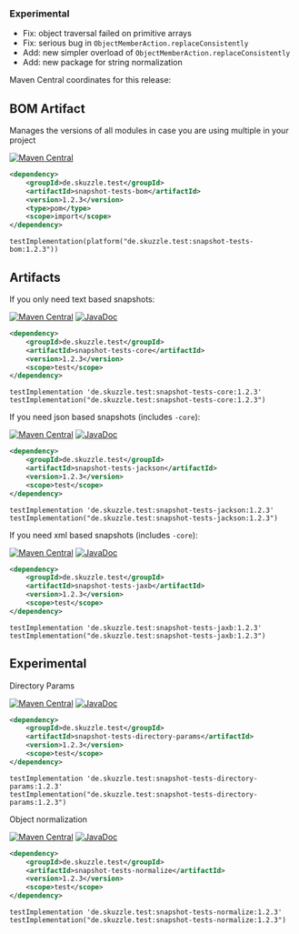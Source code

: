 ### Experimental
* Fix: object traversal failed on primitive arrays
* Fix: serious bug in `ObjectMemberAction.replaceConsistently`
* Add: new simpler overload of `ObjectMemberAction.replaceConsistently`
* Add: new package for string normalization

Maven Central coordinates for this release:

## BOM Artifact
Manages the versions of all modules in case you are using multiple in your project

[![Maven Central](https://img.shields.io/static/v1?label=MavenCentral&message=1.2.3&color=blue)](https://search.maven.org/artifact/de.skuzzle.test/snapshot-tests-bom/1.2.3/jar)

```xml
<dependency>
    <groupId>de.skuzzle.test</groupId>
    <artifactId>snapshot-tests-bom</artifactId>
    <version>1.2.3</version>
    <type>pom</type>
    <scope>import</scope>
</dependency>
```

```
testImplementation(platform("de.skuzzle.test:snapshot-tests-bom:1.2.3"))
```

## Artifacts
If you only need text based snapshots:

[![Maven Central](https://img.shields.io/static/v1?label=MavenCentral&message=1.2.3&color=blue)](https://search.maven.org/artifact/de.skuzzle.test/snapshot-tests-core/1.2.3/jar) [![JavaDoc](https://img.shields.io/static/v1?label=JavaDoc&message=1.2.3&color=orange)](http://www.javadoc.io/doc/de.skuzzle.test/snapshot-tests-core/1.2.3)

```xml
<dependency>
    <groupId>de.skuzzle.test</groupId>
    <artifactId>snapshot-tests-core</artifactId>
    <version>1.2.3</version>
    <scope>test</scope>
</dependency>
```

```
testImplementation 'de.skuzzle.test:snapshot-tests-core:1.2.3'
testImplementation("de.skuzzle.test:snapshot-tests-core:1.2.3")
```

If you need json based snapshots (includes `-core`):

[![Maven Central](https://img.shields.io/static/v1?label=MavenCentral&message=1.2.3&color=blue)](https://search.maven.org/artifact/de.skuzzle.test/snapshot-tests-jackson/1.2.3/jar) [![JavaDoc](https://img.shields.io/static/v1?label=JavaDoc&message=1.2.3&color=orange)](http://www.javadoc.io/doc/de.skuzzle.test/snapshot-tests-jackson/1.2.3)

```xml
<dependency>
    <groupId>de.skuzzle.test</groupId>
    <artifactId>snapshot-tests-jackson</artifactId>
    <version>1.2.3</version>
    <scope>test</scope>
</dependency>
```

```
testImplementation 'de.skuzzle.test:snapshot-tests-jackson:1.2.3'
testImplementation("de.skuzzle.test:snapshot-tests-jackson:1.2.3")
```

If you need xml based snapshots (includes `-core`):

[![Maven Central](https://img.shields.io/static/v1?label=MavenCentral&message=1.2.3&color=blue)](https://search.maven.org/artifact/de.skuzzle.test/snapshot-tests-jaxb/1.2.3/jar) [![JavaDoc](https://img.shields.io/static/v1?label=JavaDoc&message=1.2.3&color=orange)](http://www.javadoc.io/doc/de.skuzzle.test/snapshot-tests-jaxb/1.2.3)

```xml
<dependency>
    <groupId>de.skuzzle.test</groupId>
    <artifactId>snapshot-tests-jaxb</artifactId>
    <version>1.2.3</version>
    <scope>test</scope>
</dependency>
```

```
testImplementation 'de.skuzzle.test:snapshot-tests-jaxb:1.2.3'
testImplementation("de.skuzzle.test:snapshot-tests-jaxb:1.2.3")
```

## Experimental
Directory Params

[![Maven Central](https://img.shields.io/static/v1?label=MavenCentral&message=1.2.3&color=blue)](https://search.maven.org/artifact/de.skuzzle.test/snapshot-tests-directory-params/1.2.3/jar) [![JavaDoc](https://img.shields.io/static/v1?label=JavaDoc&message=1.2.3&color=orange)](http://www.javadoc.io/doc/de.skuzzle.test/snapshot-tests-directory-params/1.2.3)

```xml
<dependency>
    <groupId>de.skuzzle.test</groupId>
    <artifactId>snapshot-tests-directory-params</artifactId>
    <version>1.2.3</version>
    <scope>test</scope>
</dependency>
```

```
testImplementation 'de.skuzzle.test:snapshot-tests-directory-params:1.2.3'
testImplementation("de.skuzzle.test:snapshot-tests-directory-params:1.2.3")
```

Object normalization

[![Maven Central](https://img.shields.io/static/v1?label=MavenCentral&message=1.2.3&color=blue)](https://search.maven.org/artifact/de.skuzzle.test/snapshot-tests-normalize/1.2.3/jar) [![JavaDoc](https://img.shields.io/static/v1?label=JavaDoc&message=1.2.3&color=orange)](http://www.javadoc.io/doc/de.skuzzle.test/snapshot-tests-normalize/1.2.3)

```xml
<dependency>
    <groupId>de.skuzzle.test</groupId>
    <artifactId>snapshot-tests-normalize</artifactId>
    <version>1.2.3</version>
    <scope>test</scope>
</dependency>
```

```
testImplementation 'de.skuzzle.test:snapshot-tests-normalize:1.2.3'
testImplementation("de.skuzzle.test:snapshot-tests-normalize:1.2.3")
```